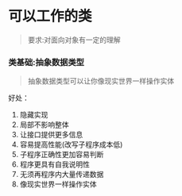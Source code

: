 # 可以工作的类
> 要求:对面向对象有一定的理解

### 类基础:抽象数据类型
> 抽象数据类型可以让你像现实世界一样操作实体 

好处：

1. 隐藏实现
2. 局部不影响整体
3. 让接口提供更多信息
4. 容易提高性能(改写子程序成本低)
5. 子程序正确性更加容易判断
6. 程序更具有自我说明性
7. 无须再程序内大量传递数据
8. 像现实世界一样操作实体 